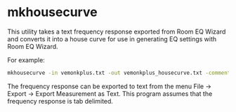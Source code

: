 # mkhousecurve

This utility takes a text frequency response exported from Room EQ Wizard and
converts it into a house curve for use in generating EQ settings with Room EQ
Wizard.

For example:

```bash
mkhousecurve -in vemonkplus.txt -out vemonkplus_housecurve.txt -comment "House curve based on VE Monk Plus"
```

The frequency response can be exported to text from the menu File -> Export -> Export Measurement as Text.
This program assumes that the frequency response is tab delimited.
